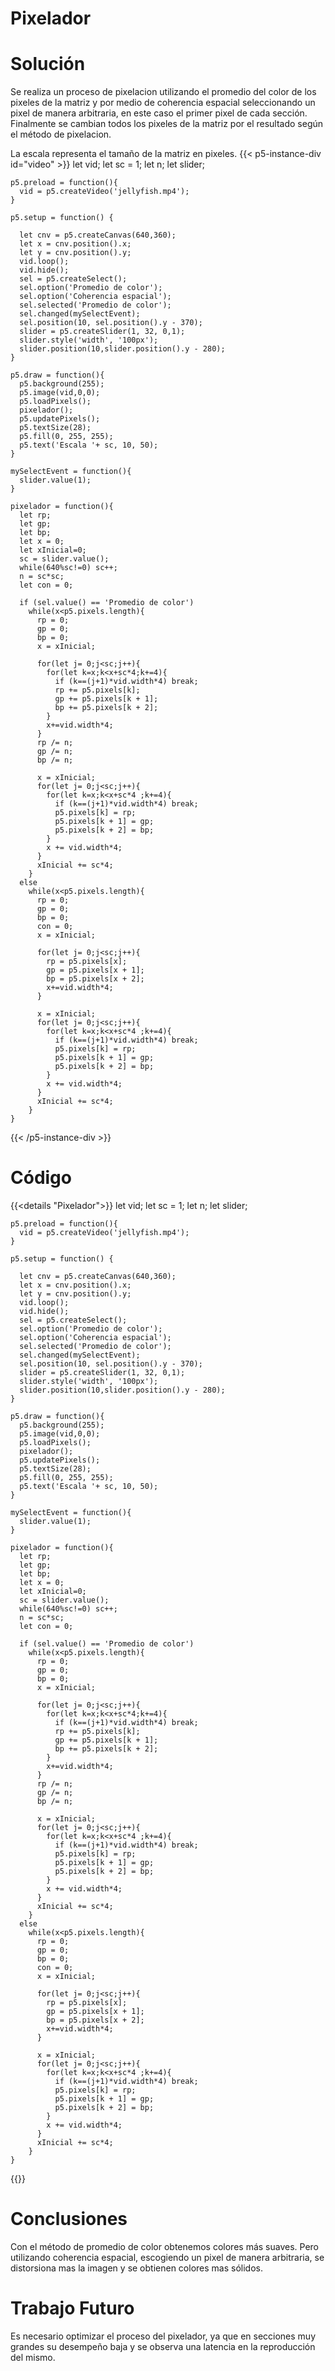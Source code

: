 # Pixelador

# Solución

Se realiza un proceso de pixelacion utilizando el promedio del color de los pixeles de la matriz y por medio de coherencia espacial seleccionando un pixel de manera arbitraria, en este caso el primer pixel de cada sección. Finalmente se cambian todos los pixeles de la matriz por el resultado según el método de pixelacion.

La escala representa el tamaño de la matriz en pixeles.
{{< p5-instance-div id="video" >}}
    let vid;
    let sc = 1;
    let n;
    let slider;

    p5.preload = function(){
      vid = p5.createVideo('jellyfish.mp4');
    }

    p5.setup = function() {

      let cnv = p5.createCanvas(640,360);     
      let x = cnv.position().x;
      let y = cnv.position().y;
      vid.loop();
      vid.hide();
      sel = p5.createSelect();
      sel.option('Promedio de color');
      sel.option('Coherencia espacial');
      sel.selected('Promedio de color');
      sel.changed(mySelectEvent);
      sel.position(10, sel.position().y - 370);
      slider = p5.createSlider(1, 32, 0,1);      
      slider.style('width', '100px'); 
      slider.position(10,slider.position().y - 280);
    }

    p5.draw = function(){      
      p5.background(255);
      p5.image(vid,0,0);      
      p5.loadPixels();
      pixelador();
      p5.updatePixels();
      p5.textSize(28);
      p5.fill(0, 255, 255);
      p5.text('Escala '+ sc, 10, 50);
    }

    mySelectEvent = function(){
      slider.value(1);      
    }

    pixelador = function(){
      let rp;
      let gp;
      let bp;
      let x = 0;
      let xInicial=0;
      sc = slider.value();
      while(640%sc!=0) sc++;
      n = sc*sc;
      let con = 0;
      
      if (sel.value() == 'Promedio de color')
        while(x<p5.pixels.length){
          rp = 0;
          gp = 0;
          bp = 0;
          x = xInicial;

          for(let j= 0;j<sc;j++){
            for(let k=x;k<x+sc*4;k+=4){
              if (k==(j+1)*vid.width*4) break;
              rp += p5.pixels[k];
              gp += p5.pixels[k + 1];
              bp += p5.pixels[k + 2];
            }
            x+=vid.width*4;
          }
          rp /= n;
          gp /= n;
          bp /= n;

          x = xInicial;
          for(let j= 0;j<sc;j++){
            for(let k=x;k<x+sc*4 ;k+=4){
              if (k==(j+1)*vid.width*4) break;
              p5.pixels[k] = rp;
              p5.pixels[k + 1] = gp;
              p5.pixels[k + 2] = bp;
            }
            x += vid.width*4;
          }
          xInicial += sc*4;
        }
      else
        while(x<p5.pixels.length){
          rp = 0;
          gp = 0;
          bp = 0;
          con = 0;
          x = xInicial;
          
          for(let j= 0;j<sc;j++){
            rp = p5.pixels[x];
            gp = p5.pixels[x + 1];
            bp = p5.pixels[x + 2];
            x+=vid.width*4;
          }

          x = xInicial;
          for(let j= 0;j<sc;j++){
            for(let k=x;k<x+sc*4 ;k+=4){
              if (k==(j+1)*vid.width*4) break;
              p5.pixels[k] = rp;
              p5.pixels[k + 1] = gp;
              p5.pixels[k + 2] = bp;
            }
            x += vid.width*4;
          }
          xInicial += sc*4;
        } 
    }
{{< /p5-instance-div >}}



# Código

{{<details "Pixelador">}}
    let vid;
    let sc = 1;
    let n;
    let slider;

    p5.preload = function(){
      vid = p5.createVideo('jellyfish.mp4');
    }

    p5.setup = function() {

      let cnv = p5.createCanvas(640,360);     
      let x = cnv.position().x;
      let y = cnv.position().y;
      vid.loop();
      vid.hide();
      sel = p5.createSelect();
      sel.option('Promedio de color');
      sel.option('Coherencia espacial');
      sel.selected('Promedio de color');
      sel.changed(mySelectEvent);
      sel.position(10, sel.position().y - 370);
      slider = p5.createSlider(1, 32, 0,1);      
      slider.style('width', '100px'); 
      slider.position(10,slider.position().y - 280);
    }

    p5.draw = function(){      
      p5.background(255);
      p5.image(vid,0,0);      
      p5.loadPixels();
      pixelador();
      p5.updatePixels();
      p5.textSize(28);
      p5.fill(0, 255, 255);
      p5.text('Escala '+ sc, 10, 50);
    }

    mySelectEvent = function(){
      slider.value(1);      
    }

    pixelador = function(){
      let rp;
      let gp;
      let bp;
      let x = 0;
      let xInicial=0;
      sc = slider.value();
      while(640%sc!=0) sc++;
      n = sc*sc;
      let con = 0;
      
      if (sel.value() == 'Promedio de color')
        while(x<p5.pixels.length){
          rp = 0;
          gp = 0;
          bp = 0;
          x = xInicial;

          for(let j= 0;j<sc;j++){
            for(let k=x;k<x+sc*4;k+=4){
              if (k==(j+1)*vid.width*4) break;
              rp += p5.pixels[k];
              gp += p5.pixels[k + 1];
              bp += p5.pixels[k + 2];
            }
            x+=vid.width*4;
          }
          rp /= n;
          gp /= n;
          bp /= n;

          x = xInicial;
          for(let j= 0;j<sc;j++){
            for(let k=x;k<x+sc*4 ;k+=4){
              if (k==(j+1)*vid.width*4) break;
              p5.pixels[k] = rp;
              p5.pixels[k + 1] = gp;
              p5.pixels[k + 2] = bp;
            }
            x += vid.width*4;
          }
          xInicial += sc*4;
        }
      else
        while(x<p5.pixels.length){
          rp = 0;
          gp = 0;
          bp = 0;
          con = 0;
          x = xInicial;
          
          for(let j= 0;j<sc;j++){
            rp = p5.pixels[x];
            gp = p5.pixels[x + 1];
            bp = p5.pixels[x + 2];
            x+=vid.width*4;
          }

          x = xInicial;
          for(let j= 0;j<sc;j++){
            for(let k=x;k<x+sc*4 ;k+=4){
              if (k==(j+1)*vid.width*4) break;
              p5.pixels[k] = rp;
              p5.pixels[k + 1] = gp;
              p5.pixels[k + 2] = bp;
            }
            x += vid.width*4;
          }
          xInicial += sc*4;
        } 
    }
{{</details>}}
# Conclusiones

Con el método de promedio de color obtenemos colores más suaves. Pero utilizando coherencia espacial, escogiendo un pixel de manera arbitraria, se distorsiona mas la imagen y se obtienen colores mas sólidos.

# Trabajo Futuro

Es necesario optimizar el proceso del pixelador, ya que en secciones muy grandes su desempeño baja y se observa una latencia en la reproducción del mismo.